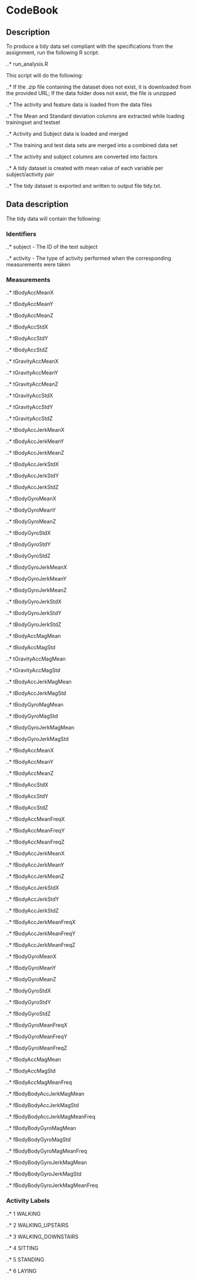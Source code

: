 # CodeBook

## Description

To produce a tidy data set compliant with the specifications from the assignment, run the following R script:

..* run_analysis.R


This script will do the following:

..* If the .zip file containing the dataset does not exist, it is downloaded from the provided URL; If the data folder does not exist, the file is unzipped

..* The activity and feature data is loaded from the data files

..* The Mean and Standard deviation columns are extracted while loading trainingset and testset

..* Activity and Subject data is loaded and merged

..* The training and test data sets are merged into a combined data set

..* The activity and subject columns are converted into factors

..* A tidy dataset is created with mean value of each variable per subject/activity pair

..* The tidy dataset is exported and written to output file tidy.txt.


## Data description

The tidy data will contain the following:

### Identifiers

..* subject - The ID of the test subject

..* activity - The type of activity performed when the corresponding measurements were taken


### Measurements

..* tBodyAccMeanX

..* tBodyAccMeanY

..* tBodyAccMeanZ

..* tBodyAccStdX

..* tBodyAccStdY

..* tBodyAccStdZ

..* tGravityAccMeanX

..* tGravityAccMeanY

..* tGravityAccMeanZ

..* tGravityAccStdX

..* tGravityAccStdY

..* tGravityAccStdZ

..* tBodyAccJerkMeanX

..* tBodyAccJerkMeanY

..* tBodyAccJerkMeanZ

..* tBodyAccJerkStdX

..* tBodyAccJerkStdY

..* tBodyAccJerkStdZ

..* tBodyGyroMeanX

..* tBodyGyroMeanY

..* tBodyGyroMeanZ

..* tBodyGyroStdX

..* tBodyGyroStdY

..* tBodyGyroStdZ

..* tBodyGyroJerkMeanX

..* tBodyGyroJerkMeanY

..* tBodyGyroJerkMeanZ

..* tBodyGyroJerkStdX

..* tBodyGyroJerkStdY

..* tBodyGyroJerkStdZ

..* tBodyAccMagMean

..* tBodyAccMagStd

..* tGravityAccMagMean

..* tGravityAccMagStd

..* tBodyAccJerkMagMean

..* tBodyAccJerkMagStd

..* tBodyGyroMagMean

..* tBodyGyroMagStd

..* tBodyGyroJerkMagMean

..* tBodyGyroJerkMagStd

..* fBodyAccMeanX

..* fBodyAccMeanY

..* fBodyAccMeanZ

..* fBodyAccStdX

..* fBodyAccStdY

..* fBodyAccStdZ

..* fBodyAccMeanFreqX

..* fBodyAccMeanFreqY

..* fBodyAccMeanFreqZ

..* fBodyAccJerkMeanX

..* fBodyAccJerkMeanY

..* fBodyAccJerkMeanZ

..* fBodyAccJerkStdX

..* fBodyAccJerkStdY

..* fBodyAccJerkStdZ

..* fBodyAccJerkMeanFreqX

..* fBodyAccJerkMeanFreqY

..* fBodyAccJerkMeanFreqZ

..* fBodyGyroMeanX

..* fBodyGyroMeanY

..* fBodyGyroMeanZ

..* fBodyGyroStdX

..* fBodyGyroStdY

..* fBodyGyroStdZ

..* fBodyGyroMeanFreqX

..* fBodyGyroMeanFreqY

..* fBodyGyroMeanFreqZ

..* fBodyAccMagMean

..* fBodyAccMagStd

..* fBodyAccMagMeanFreq

..* fBodyBodyAccJerkMagMean

..* fBodyBodyAccJerkMagStd

..* fBodyBodyAccJerkMagMeanFreq

..* fBodyBodyGyroMagMean

..* fBodyBodyGyroMagStd

..* fBodyBodyGyroMagMeanFreq

..* fBodyBodyGyroJerkMagMean

..* fBodyBodyGyroJerkMagStd

..* fBodyBodyGyroJerkMagMeanFreq


### Activity Labels

..* 1 WALKING

..* 2 WALKING_UPSTAIRS

..* 3 WALKING_DOWNSTAIRS

..* 4 SITTING

..* 5 STANDING

..* 6 LAYING
